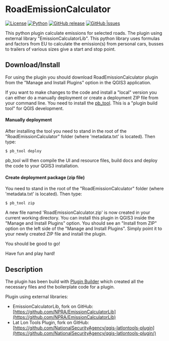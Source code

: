RoadEmissionCalculator
=======================

[![License](https://img.shields.io/badge/license-BSD-brightgreen.svg)](LICENSE)
[![Python](https://img.shields.io/badge/python-3.5-blue.svg)](https://github.com/NPRA/RoadEmissionCalculator)
[![GitHub release](https://img.shields.io/github/release/NPRA/RoadEmissionCalculator.svg)](https://github.com/NPRA/RoadEmissionCalculator/releases/)
[![GitHub Ïssues](https://img.shields.io/github/issues-raw/NPRA/RoadEmissionCalculator/good-first-issue.svg)](https://github.com/NPRA/RoadEmissionCalculator/issues/)


This python plugin calculate emissions for selected roads. The plugin using external library "EmissionCalculatorLib". This python library uses formulas and factors from EU to calculate the emission(s) from personal cars, busses to trailers of various sizes give a start and stop point.


Download/Install
----------------

For using the plugin you should download RoadEmissionCalculator plugin from the "Manage and Install Plugins" option in the QGIS3 application. 

If you want to make changes to the code and install a "local" version you can either do a manually deployment or create a deployment ZIP file 
from your command line. You need to install the [pb_tool](https://pypi.python.org/pypi/pb_tool/). This is a "plugin build tool" for QGIS development.


#### Manually deployment

After installing the tool you need to stand in the root of the "RoadEmissionCalculator" folder (where 'metadata.txt' is located). Then type:
```
$ pb_tool deploy
```

pb_tool will then compile the UI and resource files, build docs and deploy the code to your QGIS3 installation.


#### Create deployment package (zip file)

You need to stand in the root of the "RoadEmissionCalculator" folder (where 'metadata.txt' is located). Then type:
```
$ pb_tool zip
```

A new file named 'RoadEmissionCalculator.zip' is now created in your current working directory. You can install this
plugin in QGIS3 inside the "Manage and Install Plugins" option. You should see an "Install from ZIP" option on the
left side of the "Manage and Install Plugins". Simply point it to your newly created ZIP file and install the plugin.

You should be good to go!


Have fun and play hard!


 
Description
-----------
The plugin has been build with [Plugin Builder](http://g-sherman.github.io/Qgis-Plugin-Builder/) which created all the necessary files and the boilerplate code for a plugin.

Plugin using external libraries:
+ EmissionCalculatorLib, fork on GitHub:[https://github.com/NPRA/EmissionCalculatorLib](https://github.com/NPRA/EmissionCalculatorLib)
+ Lat Lon Tools Plugin, fork on GitHub: [https://github.com/NationalSecurityAgency/qgis-latlontools-plugin](https://github.com/NationalSecurityAgency/qgis-latlontools-plugin/)
